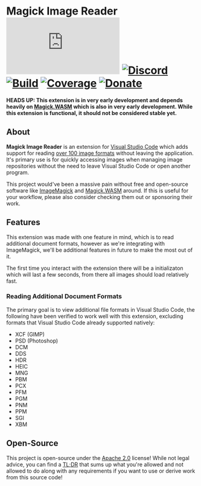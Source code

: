 # Magick Image Reader [![Matrix]][matrix-community] [![Discord]][discord-guild] [![Build]][gitlab] [![Coverage]][gitlab] [![Donate]][elypia-donate]
**HEADS UP: This extension is in very early development and depends heavily on [Magick.WASM](https://github.com/dlemstra/Magick.WASM) which is also in very early development. While this extension is functional, it should not be considered stable yet.**

## About
**Magick Image Reader** is an extension for [Visual Studio Code](https://code.visualstudio.com/) 
which adds support for reading [over 100 image formats](https://imagemagick.org/script/formats.php)
without leaving the application. It's primary use is for quickly accessing images when managing image 
repositories without the need to leave Visual Studio Code or open another program.

This project would've been a massive pain without free and open-source software
like [ImageMagick](https://imagemagick.org/) and [Magick.WASM](https://github.com/dlemstra/Magick.WASM) around.
If this is useful for your workflow, please also consider checking them out or sponsoring their work.

## Features
This extension was made with one feature in mind, which is to read 
additional document formats, however as we're integrating with 
ImageMagick, we'll be additional features in future to make the most out of it.

The first time you interact with the extension there will be a initializaton 
which will last a few seconds, from there all images should load relatively fast.

### Reading Additional Document Formats
The primary goal is to view additional file formats in Visual Studio Code,
the following have been verified to work well with this extension, excluding
formats that Visual Studio Code already supported natively:
* XCF (GIMP)
* PSD (Photoshop)
* DCM
* DDS
* HDR
* HEIC
* MNG
* PBM
* PCX
* PFM
* PGM
* PNM
* PPM
* SGI
* XBM

<!-- 
### Layer Tree View [Not Implemented]
Simiarly to the **NPM Scripts** or **Outline** panels on the side
of Visual Studio Code, one can view a **Layers** tree-view which will
list all nodes in a layered document such as `ORA` or `PSD`, including
groups and layers.
-->

<!--
### File Format Conversion [Not Implemented]
Through the UI, one can right-click an image file supported by this extension
or execute a command to convert the image to another format.
-->

<!--
### Basic Graphics Manipulation
This extension **by no means** is intended to be a replacement for a real
graphics design tool such as GIMP, however basic support is provided for resizing
and transforming images, or selections of images.
Some tools may be available through the UI, while others will be visible
in the editor when you open an image.
-->

## Open-Source
This project is open-source under the [Apache 2.0] license!
While not legal advice, you can find a [TL;DR] that sums up what
you're allowed and not allowed to do along with any requirements if you
want to use or derive work from this source code!

[matrix-community]: https://matrix.to/#/+elypia:matrix.org "Matrix Invite"
[discord-guild]: https://discord.com/invite/hprGMaM "Discord Invite"
[gitlab]: https://gitlab.com/Elypia/magick-image-reader/commits/master "Repository on GitLab"
[elypia-donate]: https://elypia.org/donate "Donate to Elypia"
[Apache 2.0]: https://www.apache.org/licenses/LICENSE-2.0 "Apache 2.0 License"
[TL;DR]: https://tldrlegal.com/license/apache-license-2.0-(apache-2.0) "TL;DR of Apache 2.0"

[Matrix]: https://img.shields.io/matrix/elypia:matrix.org?logo=matrix "Matrix Shield"
[Discord]: https://discord.com/api/guilds/184657525990359041/widget.png "Discord Shield"
[Build]: https://gitlab.com/Elypia/magick-image-reader/badges/master/pipeline.svg "GitLab Build Shield"
[Coverage]: https://gitlab.com/Elypia/magick-image-reader/badges/master/coverage.svg "GitLab Coverage Shield"
[Donate]: https://img.shields.io/badge/elypia-donate-blueviolet "Donate Shield"
